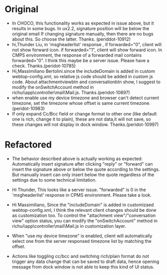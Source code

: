 # Original
* In CHOCO, this functionality works as expected in issue above, but it results in some bugs. In ux2.2, signature position will be below the original email If changing signature manually, then there are no bugs about this. So choose the latter. Thanks. (periddot-10912)
* hi,Thunder Liu, in 'msgheaderlist' response , if forwarded="0", client will not show forward icon. if forwarded="1", client will show forward icon. In CMPS environment, the response of a forwarded mail contains forwarded="0". I think this maybe be a server issue. Please have a check. Thanks.(peridot-10785)
* Hi,Massimiliano Bertolini.since the includeDomain is added in custom webtop-config.xml, so relative js code should be added in custom js code. About attachmentviewbtn and conversationbtn show, I suggest to modify the onSwitchAccount method in richui\app\controller\mail\Mail.js. Thanks.(peridot-10897)
* when enable use my device timezone and browser can't detect current timezone, set the timezone whose offset is same current timezone.(peridot-10983)
* If only expand Cc/Bcc field or change format to other one (like default one is rich, change it to plain), these are not data,it will not save, so these changes will not display in dock window. Thanks.(peridot-10997)

# Refactored
* The behavior described above is actually working as expected:
Automatically insert signature after clicking "reply" or "forward" can insert the signature above or below the quote according to the settings. But manually insert can only insert below the quote regardless of the settings due to some technical limitation.


* Hi Thunder,
This looks like a server issue. "forwarded" is 0 in the 'msgheaderlist' response in CPMS environment. Please take a look.


* Hi Massimiliano,
Since the "includeDomain" is added in customizaed webtop-config.xml, I think the relevant client changes should be done as customization too. To control the "attachment view"/"conversation view" option status, you can modify the "onSwitchAccount" method in richui\app\controller\mail\Mail.js in customization layer.

* When "use my device timezone" is enabled, client will automatically select one from the server responsed timezone list by matching the offset.

* Actions like toggling cc/bcc and switching rich/plain format do not trigger any data change that can be saved to draft data, hence opening message from dock window is not able to keep this kind of UI status.
